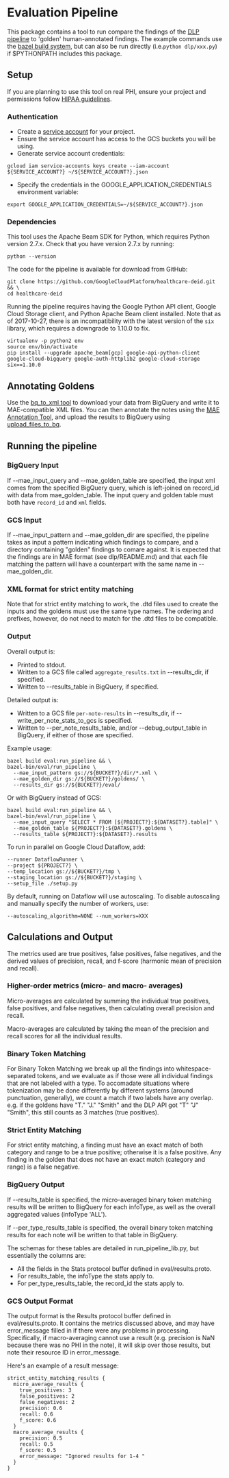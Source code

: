 # Evaluation Pipeline

This package contains a tool to run compare the findings of the [DLP pipeline](../dlp/README.md) to 'golden' human-annotated findings. The
example commands use the [bazel build
system](http://bazel.build/versions/master/docs/install.html), but can also be
run directly (i.e.`python dlp/xxx.py`) if $PYTHONPATH includes this package.

## Setup

If you are planning to use this tool on real PHI, ensure your project and
permissions follow [HIPAA
guidelines](https://cloud.google.com/security/compliance/hipaa/).

### Authentication

* Create a [service
account](https://cloud.google.com/storage/docs/authentication#service_accounts)
  for your project.
* Ensure the service account has access to the GCS buckets you will be using.
* Generate service account credentials:

```shell
gcloud iam service-accounts keys create --iam-account ${SERVICE_ACCOUNT?} ~/${SERVICE_ACCOUNT?}.json
```

* Specify the credentials in the GOOGLE_APPLICATION_CREDENTIALS environment
  variable:

```shell
export GOOGLE_APPLICATION_CREDENTIALS=~/${SERVICE_ACCOUNT?}.json
```

### Dependencies

This tool uses the Apache Beam SDK for Python, which requires Python version
2.7.x. Check that you have version 2.7.x by running:

```shell
python --version
```

The code for the pipeline is available for download from GitHub:

```shell
git clone https://github.com/GoogleCloudPlatform/healthcare-deid.git && \
cd healthcare-deid
```

Running the pipeline requires having the Google Python API client, Google Cloud
Storage client, and Python Apache Beam client installed. Note that as of
2017-10-27, there is an incompatibility with the latest version of the
`six` library, which requires a downgrade to 1.10.0 to fix.

```shell
virtualenv -p python2 env
source env/bin/activate
pip install --upgrade apache_beam[gcp] google-api-python-client google-cloud-bigquery google-auth-httplib2 google-cloud-storage six==1.10.0
```

## Annotating Goldens

Use the [bq_to_xml tool](../mae/README.md#downloading-notes-from-bigquery) to download your data from BigQuery and write it to
MAE-compatible XML files. You can then annotate the notes using the [MAE
Annotation Tool](https://github.com/keighrim/mae-annotation/releases), and upload
the results to BigQuery using [upload_files_to_bq](../mae/README.md#uploading-xml-files-to-bigquery).

## Running the pipeline

### BigQuery Input
If --mae_input_query and --mae_golden_table are specified, the input xml comes
from the specified BigQuery query, which is left-joined on record_id with data
from mae_golden_table. The input query and golden table must both have
`record_id` and `xml` fields.

### GCS Input
If --mae_input_pattern and --mae_golden_dir are specified, the pipeline takes as
input a pattern indicating which findings to compare, and a directory containing
"golden" findings to comare against. It is expected that the findings are in MAE
format (see dlp/README.md) and that each file matching the pattern will have a
counterpart with the same name in --mae_golden_dir.

### XML format for strict entity matching
Note that for strict entity matching to work, the .dtd files used to create the
inputs and the goldens must use the same type names. The ordering and prefixes,
however, do not need to match for the .dtd files to be compatible.

### Output
Overall output is:

 - Printed to stdout.
 - Written to a GCS file called `aggregate_results.txt` in --results_dir, if
   specified.
 - Written to --results_table in BigQuery, if specified.

Detailed output is:

 - Written to a GCS file `per-note-results` in --results_dir, if
   --write_per_note_stats_to_gcs is specified.
 - Written to --per_note_results_table, and/or
   --debug_output_table in BigQuery, if either of those are specified.

Example usage:

```shell
bazel build eval:run_pipeline && \
bazel-bin/eval/run_pipeline \
  --mae_input_pattern gs://${BUCKET?}/dir/*.xml \
  --mae_golden_dir gs://${BUCKET?}/goldens/ \
  --results_dir gs://${BUCKET?}/eval/
```

Or with BigQuery instead of GCS:

```shell
bazel build eval:run_pipeline && \
bazel-bin/eval/run_pipeline \
  --mae_input_query "SELECT * FROM [${PROJECT?}:${DATASET?}.table]" \
  --mae_golden_table ${PROJECT?}:${DATASET?}.goldens \
  --results_table ${PROJECT?}:${DATASET?}.results
```

To run in parallel on Google Cloud Dataflow, add:

```shell
--runner DataflowRunner \
--project ${PROJECT?} \
--temp_location gs://${BUCKET?}/tmp \
--staging_location gs://${BUCKET?}/staging \
--setup_file ./setup.py
```

By default, running on Dataflow will use autoscaling. To disable autoscaling
and manually specify the number of workers, use:

```shell
--autoscaling_algorithm=NONE --num_workers=XXX
```

## Calculations and Output

The metrics used are true positives, false positives, false negatives, and the
derived values of precision, recall, and f-score (harmonic mean of precision and
recall).

### Higher-order metrics (micro- and macro- averages)

Micro-averages are calculated by summing the individual true positives, false
positives, and false negatives, then calculating overall precision and recall.

Macro-averages are calculated by taking the mean of the precision and recall
scores for all the individual results.

### Binary Token Matching

For Binary Token Matching we break up all the findings into whitespace-separated
tokens, and we evaluate as if those were all individual findings that are not
labeled with a type. To accomadate situations where tokenization may be done
differently by different systems (around punctuation, generally), we count a
match if two labels have any overlap. e.g. if the goldens have "T." "J." "Smith"
and the DLP API got "T" "J" "Smith", this still counts as 3 matches (true
positives).

### Strict Entity Matching

For strict entity matching, a finding must have an exact match of both category
and range to be a true positive; otherwise it is a false positive. Any finding
in the golden that does not have an exact match (category and range) is a false
negative.

### BigQuery Output

If --results_table is specified, the micro-averaged binary token matching
results will be written to BigQuery for each infoType, as well as the overall
aggregated values (infoType 'ALL').

If --per_type_results_table is specified, the overall binary token matching
results for each note will be written to that table in BigQuery.

The schemas for these tables are detailed in run_pipeline_lib.py, but
essentially the columns are:
* All the fields in the Stats protocol buffer defined in eval/results.proto.
* For results_table, the infoType the stats apply to.
* For per_type_results_table, the record_id the stats apply to.

### GCS Output Format

The output format is the Results protocol buffer defined in eval/results.proto.
It contains the metrics discussed above, and may have error_message filled in if
there were any problems in processing. Specifically, if macro-averaging cannot
use a result (e.g. precision is NaN because there was no PHI in the note), it
will skip over those results, but note their resource ID in error_message.

Here's an example of a result message:

```none
strict_entity_matching_results {
  micro_average_results {
    true_positives: 3
    false_positives: 2
    false_negatives: 2
    precision: 0.6
    recall: 0.6
    f_score: 0.6
  }
  macro_average_results {
    precision: 0.5
    recall: 0.5
    f_score: 0.5
    error_message: "Ignored results for 1-4 "
  }
}
```
